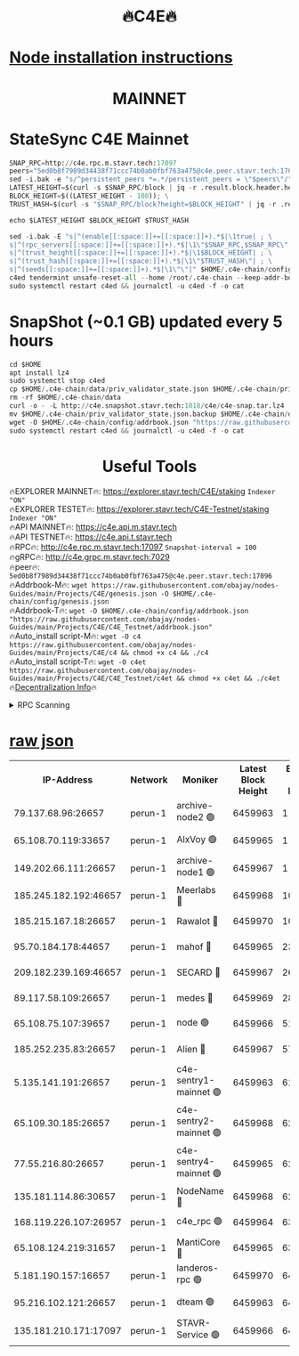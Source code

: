 <h1 align="center"> 🔥C4E🔥</h1>

[Node installation instructions](https://github.com/obajay/nodes-Guides/tree/main/Projects/C4E)
=

<h1 align="center"> MAINNET</h1>

# StateSync C4E Mainnet
```python
SNAP_RPC=http://c4e.rpc.m.stavr.tech:17097
peers="5ed0b8f7989d34438f71ccc74b0ab0fbf763a475@c4e.peer.stavr.tech:17096"
sed -i.bak -e "s/^persistent_peers *=.*/persistent_peers = \"$peers\"/" $HOME/.c4e-chain/config/config.toml
LATEST_HEIGHT=$(curl -s $SNAP_RPC/block | jq -r .result.block.header.height); \
BLOCK_HEIGHT=$((LATEST_HEIGHT - 100)); \
TRUST_HASH=$(curl -s "$SNAP_RPC/block?height=$BLOCK_HEIGHT" | jq -r .result.block_id.hash)

echo $LATEST_HEIGHT $BLOCK_HEIGHT $TRUST_HASH

sed -i.bak -E "s|^(enable[[:space:]]+=[[:space:]]+).*$|\1true| ; \
s|^(rpc_servers[[:space:]]+=[[:space:]]+).*$|\1\"$SNAP_RPC,$SNAP_RPC\"| ; \
s|^(trust_height[[:space:]]+=[[:space:]]+).*$|\1$BLOCK_HEIGHT| ; \
s|^(trust_hash[[:space:]]+=[[:space:]]+).*$|\1\"$TRUST_HASH\"| ; \
s|^(seeds[[:space:]]+=[[:space:]]+).*$|\1\"\"|" $HOME/.c4e-chain/config/config.toml
c4ed tendermint unsafe-reset-all --home /root/.c4e-chain --keep-addr-book
sudo systemctl restart c4ed && journalctl -u c4ed -f -o cat
```
# SnapShot (~0.1 GB) updated every 5 hours
```python
cd $HOME
apt install lz4
sudo systemctl stop c4ed
cp $HOME/.c4e-chain/data/priv_validator_state.json $HOME/.c4e-chain/priv_validator_state.json.backup
rm -rf $HOME/.c4e-chain/data
curl -o - -L http://c4e.snapshot.stavr.tech:1018/c4e/c4e-snap.tar.lz4 | lz4 -c -d - | tar -x -C $HOME/.c4e-chain --strip-components 2
mv $HOME/.c4e-chain/priv_validator_state.json.backup $HOME/.c4e-chain/data/priv_validator_state.json
wget -O $HOME/.c4e-chain/config/addrbook.json "https://raw.githubusercontent.com/obajay/nodes-Guides/main/Projects/C4E/addrbook.json"
sudo systemctl restart c4ed && journalctl -u c4ed -f -o cat
```
 <h1 align="center"> Useful Tools</h1>

🔥EXPLORER MAINNET🔥:  https://explorer.stavr.tech/C4E/staking            `Indexer "ON"` \
🔥EXPLORER TESTET🔥:   https://explorer.stavr.tech/C4E-Testnet/staking     `Indexer "ON"` \
🔥API MAINNET🔥:       https://c4e.api.m.stavr.tech \
🔥API TESTNET🔥:       https://c4e.api.t.stavr.tech \
🔥RPC🔥:               http://c4e.rpc.m.stavr.tech:17097                  `Snapshot-interval = 100` \
🔥gRPC🔥:              http://c4e.grpc.m.stavr.tech:7029 \
🔥peer🔥:              `5ed0b8f7989d34438f71ccc74b0ab0fbf763a475@c4e.peer.stavr.tech:17096` \
🔥Addrbook-M🔥:    ```wget https://raw.githubusercontent.com/obajay/nodes-Guides/main/Projects/C4E/genesis.json -O $HOME/.c4e-chain/config/genesis.json``` \
🔥Addrbook-T🔥:    ```wget -O $HOME/.c4e-chain/config/addrbook.json "https://raw.githubusercontent.com/obajay/nodes-Guides/main/Projects/C4E/C4E_Testnet/addrbook.json"``` \
🔥Auto_install script-M🔥: ```wget -O c4 https://raw.githubusercontent.com/obajay/nodes-Guides/main/Projects/C4E/c4 && chmod +x c4 && ./c4``` \
🔥Auto_install script-T🔥: ```wget -O c4et https://raw.githubusercontent.com/obajay/nodes-Guides/main/Projects/C4E/C4E_Testnet/c4et && chmod +x c4et && ./c4et``` \
🔥[Decentralization Info](https://github.com/obajay/StateSync-snapshots/tree/main/Projects/C4E/Decentralization)🔥




<details>
<summary>RPC Scanning</summary>

<h2 align="center"> We scan nodes in real time every 4 hours. And we provide the final result of RPC endpoints.
We cannot influence the operation of these nodes in any way. </h2>


```python
If Voting Power is higher than 0 --> then the Node is a validator of the network and may be subject to attack and be a potential threat to the chain.
```
```python
We marked such validators with a red symbol
```

</details>

[raw json](https://rpc-check.c4e.stavr.tech/c4e/rpc-c4e-result.json)
=



<table><tr><th>IP-Address</th><th>Network</th><th>Moniker</th><th>Latest Block Height</th><th>Earliest Block Height</th><th>Catching Up</th><th>Tx Index</th><th>Voting Power</th><th>Scan Time</th></tr><tr><td>79.137.68.96:26657</td><td>perun-1</td><td>archive-node2 🟢</td><td>6459963</td><td>1</td><td>False</td><td>on</td><td>0</td><td>2023-12-26T20:01:22.241377151UTC</td></tr><tr><td>65.108.70.119:33657</td><td>perun-1</td><td>AlxVoy 🟢</td><td>6459965</td><td>1</td><td>False</td><td>on</td><td>0</td><td>2023-12-26T20:01:36.535586644UTC</td></tr><tr><td>149.202.66.111:26657</td><td>perun-1</td><td>archive-node1 🟢</td><td>6459967</td><td>1</td><td>False</td><td>on</td><td>0</td><td>2023-12-26T20:01:52.167228059UTC</td></tr><tr><td>185.245.182.192:46657</td><td>perun-1</td><td>Meerlabs 🔴</td><td>6459968</td><td>1051501</td><td>False</td><td>on</td><td>493550</td><td>2023-12-26T20:01:55.837927908UTC</td></tr><tr><td>185.215.167.18:26657</td><td>perun-1</td><td>Rawalot 🔴</td><td>6459970</td><td>1090501</td><td>False</td><td>on</td><td>579034</td><td>2023-12-26T20:02:07.153823834UTC</td></tr><tr><td>95.70.184.178:44657</td><td>perun-1</td><td>mahof 🔴</td><td>6459965</td><td>2342001</td><td>False</td><td>off</td><td>1357006</td><td>2023-12-26T20:01:35.724596116UTC</td></tr><tr><td>209.182.239.169:46657</td><td>perun-1</td><td>SECARD 🔴</td><td>6459967</td><td>2616101</td><td>False</td><td>off</td><td>675729</td><td>2023-12-26T20:01:49.824076973UTC</td></tr><tr><td>89.117.58.109:26657</td><td>perun-1</td><td>medes 🔴</td><td>6459969</td><td>2826001</td><td>False</td><td>off</td><td>471345</td><td>2023-12-26T20:02:02.304225601UTC</td></tr><tr><td>65.108.75.107:39657</td><td>perun-1</td><td>node 🟢</td><td>6459966</td><td>5198801</td><td>False</td><td>on</td><td>0</td><td>2023-12-26T20:01:38.896116599UTC</td></tr><tr><td>185.252.235.83:26657</td><td>perun-1</td><td>Alien 🔴</td><td>6459967</td><td>5736001</td><td>False</td><td>on</td><td>380508</td><td>2023-12-26T20:01:52.945390261UTC</td></tr><tr><td>5.135.141.191:26657</td><td>perun-1</td><td>c4e-sentry1-mainnet 🟢</td><td>6459963</td><td>6198001</td><td>False</td><td>on</td><td>0</td><td>2023-12-26T20:01:21.462545430UTC</td></tr><tr><td>65.109.30.185:26657</td><td>perun-1</td><td>c4e-sentry2-mainnet 🟢</td><td>6459968</td><td>6238301</td><td>False</td><td>on</td><td>0</td><td>2023-12-26T20:01:55.459881183UTC</td></tr><tr><td>77.55.216.80:26657</td><td>perun-1</td><td>c4e-sentry4-mainnet 🟢</td><td>6459965</td><td>6241001</td><td>False</td><td>on</td><td>0</td><td>2023-12-26T20:01:36.110894559UTC</td></tr><tr><td>135.181.114.86:30657</td><td>perun-1</td><td>NodeName 🔴</td><td>6459968</td><td>6284301</td><td>False</td><td>off</td><td>333717</td><td>2023-12-26T20:01:52.508618569UTC</td></tr><tr><td>168.119.226.107:26957</td><td>perun-1</td><td>c4e_rpc 🟢</td><td>6459964</td><td>6359964</td><td>False</td><td>on</td><td>0</td><td>2023-12-26T20:01:28.721203896UTC</td></tr><tr><td>65.108.124.219:31657</td><td>perun-1</td><td>MantiCore 🔴</td><td>6459965</td><td>6359965</td><td>False</td><td>off</td><td>837779</td><td>2023-12-26T20:01:35.292467371UTC</td></tr><tr><td>5.181.190.157:16657</td><td>perun-1</td><td>landeros-rpc 🟢</td><td>6459970</td><td>6450001</td><td>False</td><td>on</td><td>0</td><td>2023-12-26T20:02:06.801986610UTC</td></tr><tr><td>95.216.102.121:26657</td><td>perun-1</td><td>dteam 🟢</td><td>6459963</td><td>6454001</td><td>False</td><td>on</td><td>0</td><td>2023-12-26T20:01:21.857221486UTC</td></tr><tr><td>135.181.210.171:17097</td><td>perun-1</td><td>STAVR-Service 🟢</td><td>6459966</td><td>6458001</td><td>False</td><td>on</td><td>0</td><td>2023-12-26T20:01:41.316036870UTC</td></tr></table>
